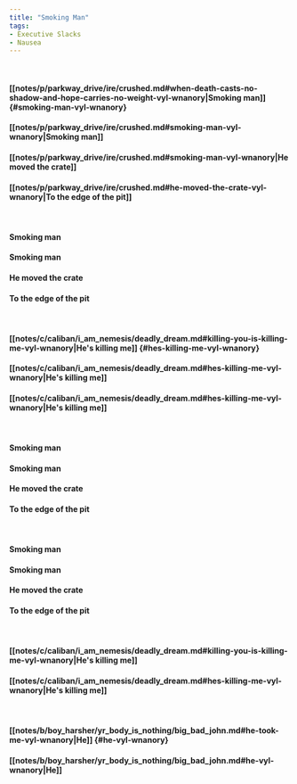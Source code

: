 ```yaml
---
title: "Smoking Man"
tags:
- Executive Slacks
- Nausea
---
```

&nbsp;
#### [[notes/p/parkway_drive/ire/crushed.md#when-death-casts-no-shadow-and-hope-carries-no-weight-vyl-wnanory|Smoking man]] {#smoking-man-vyl-wnanory}
#### [[notes/p/parkway_drive/ire/crushed.md#smoking-man-vyl-wnanory|Smoking man]]
#### [[notes/p/parkway_drive/ire/crushed.md#smoking-man-vyl-wnanory|He moved the crate]]
#### [[notes/p/parkway_drive/ire/crushed.md#he-moved-the-crate-vyl-wnanory|To the edge of the pit]]
&nbsp;
#### Smoking man
#### Smoking man
#### He moved the crate
#### To the edge of the pit
&nbsp;
#### [[notes/c/caliban/i_am_nemesis/deadly_dream.md#killing-you-is-killing-me-vyl-wnanory|He's killing me]] {#hes-killing-me-vyl-wnanory}
#### [[notes/c/caliban/i_am_nemesis/deadly_dream.md#hes-killing-me-vyl-wnanory|He's killing me]]
#### [[notes/c/caliban/i_am_nemesis/deadly_dream.md#hes-killing-me-vyl-wnanory|He's killing me]]
&nbsp;
#### Smoking man
#### Smoking man
#### He moved the crate
#### To the edge of the pit
&nbsp;
#### Smoking man
#### Smoking man
#### He moved the crate
#### To the edge of the pit
&nbsp;
#### [[notes/c/caliban/i_am_nemesis/deadly_dream.md#killing-you-is-killing-me-vyl-wnanory|He's killing me]]
#### [[notes/c/caliban/i_am_nemesis/deadly_dream.md#hes-killing-me-vyl-wnanory|He's killing me]]
&nbsp;
#### [[notes/b/boy_harsher/yr_body_is_nothing/big_bad_john.md#he-took-me-vyl-wnanory|He]] {#he-vyl-wnanory}
#### [[notes/b/boy_harsher/yr_body_is_nothing/big_bad_john.md#he-vyl-wnanory|He]]
